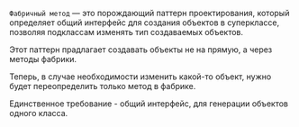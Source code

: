 
`Фабричный метод` — это порождающий паттерн проектирования, который определяет общий интерфейс для создания объектов в суперклассе, позволяя подклассам изменять тип создаваемых объектов.

Этот паттерн прадлагает создавать объекты не на прямую, а через методы фабрики.

Теперь, в случае необходимости изменить какой-то объект, нужно будет переопределить только метод в фабрике.

Единственное требование - общий интерфейс, для генерации объектов одного класса.


